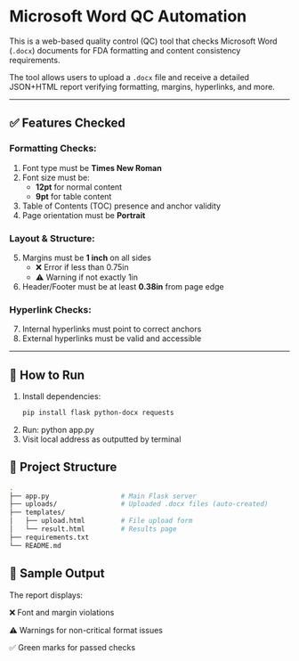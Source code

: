 # Microsoft Word QC Automation

This is a web-based quality control (QC) tool that checks Microsoft Word (`.docx`) documents for FDA formatting and content consistency requirements.

The tool allows users to upload a `.docx` file and receive a detailed JSON+HTML report verifying formatting, margins, hyperlinks, and more.

---

## ✅ Features Checked

### Formatting Checks:
1. Font type must be **Times New Roman**
2. Font size must be:
   - **12pt** for normal content
   - **9pt** for table content
3. Table of Contents (TOC) presence and anchor validity
4. Page orientation must be **Portrait**

### Layout & Structure:
5. Margins must be **1 inch** on all sides
   - ❌ Error if less than 0.75in
   - ⚠️ Warning if not exactly 1in
6. Header/Footer must be at least **0.38in** from page edge

### Hyperlink Checks:
7. Internal hyperlinks must point to correct anchors
8. External hyperlinks must be valid and accessible

---
## 🚀 How to Run

1. Install dependencies:
   ```bash
   pip install flask python-docx requests
2. Run:
   python app.py
3. Visit local address as outputted by terminal
   
## 📂 Project Structure
```bash
.
├── app.py                  # Main Flask server
├── uploads/                # Uploaded .docx files (auto-created)
├── templates/
│   ├── upload.html         # File upload form
│   └── result.html         # Results page
├── requirements.txt
└── README.md
```

## 🧪 Sample Output

The report displays:

❌ Font and margin violations

⚠️ Warnings for non-critical format issues

✅ Green marks for passed checks

